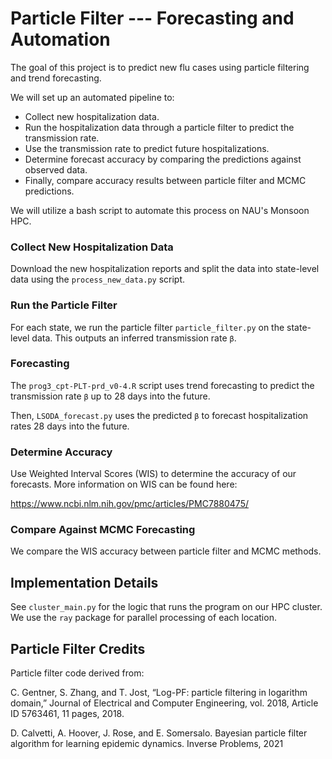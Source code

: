 # Particle Filter --- Forecasting and Automation
The goal of this project is to predict new flu cases using particle filtering and trend forecasting. 

We will set up an automated pipeline to:
- Collect new hospitalization data.
- Run the hospitalization data through a particle filter to predict the transmission rate.
- Use the transmission rate to predict future hospitalizations. 
- Determine forecast accuracy by comparing the predictions against observed data.
- Finally, compare accuracy results between particle filter and MCMC predictions. 

We will utilize a bash script to automate this process on NAU's Monsoon HPC. 

### Collect New Hospitalization Data
Download the new hospitalization reports and split the data into state-level data using the `process_new_data.py` script.

### Run the Particle Filter
For each state, we run the particle filter `particle_filter.py` on the state-level data. This outputs an inferred transmission rate `β`. 

### Forecasting
The `prog3_cpt-PLT-prd_v0-4.R` script uses trend forecasting to predict the transmission rate `β` up to 28 days into the future.

Then, `LSODA_forecast.py` uses the predicted `β` to forecast hospitalization rates 28 days into the future.

### Determine Accuracy
Use Weighted Interval Scores (WIS) to determine the accuracy of our forecasts. More information on WIS can be found here:

https://www.ncbi.nlm.nih.gov/pmc/articles/PMC7880475/

### Compare Against MCMC Forecasting
We compare the WIS accuracy between particle filter and MCMC methods.

## Implementation Details

See `cluster_main.py` for the logic that runs the program on our HPC cluster. We use the `ray` package for parallel processing of each location.


## Particle Filter Credits
Particle filter code derived from:   

C. Gentner, S. Zhang, and T. Jost, “Log-PF: particle filtering in logarithm domain,” Journal of Electrical and Computer Engineering, vol. 2018, Article ID 5763461, 11 pages, 2018.

D. Calvetti, A. Hoover, J. Rose, and E. Somersalo. Bayesian particle filter algorithm for learning epidemic dynamics. Inverse Problems, 2021



